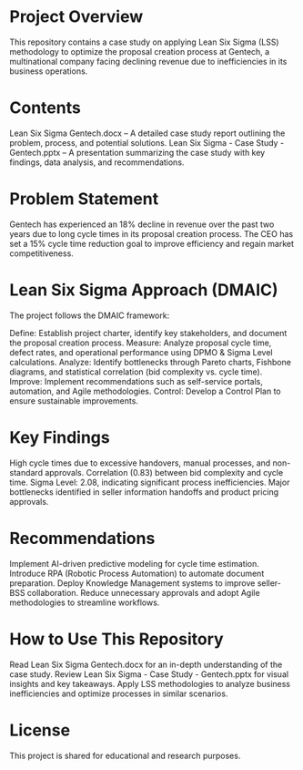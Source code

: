 # **Project Overview**


This repository contains a case study on applying Lean Six Sigma (LSS) methodology to optimize the proposal creation process at Gentech, a multinational company facing declining revenue due to inefficiencies in its business operations.

# **Contents**


Lean Six Sigma Gentech.docx – A detailed case study report outlining the problem, process, and potential solutions.
Lean Six Sigma - Case Study - Gentech.pptx – A presentation summarizing the case study with key findings, data analysis, and recommendations.

# **Problem Statement**


Gentech has experienced an 18% decline in revenue over the past two years due to long cycle times in its proposal creation process. The CEO has set a 15% cycle time reduction goal to improve efficiency and regain market competitiveness.

# **Lean Six Sigma Approach (DMAIC)**


The project follows the DMAIC framework:

Define: Establish project charter, identify key stakeholders, and document the proposal creation process.
Measure: Analyze proposal cycle time, defect rates, and operational performance using DPMO & Sigma Level calculations.
Analyze: Identify bottlenecks through Pareto charts, Fishbone diagrams, and statistical correlation (bid complexity vs. cycle time).
Improve: Implement recommendations such as self-service portals, automation, and Agile methodologies.
Control: Develop a Control Plan to ensure sustainable improvements.

# **Key Findings**


High cycle times due to excessive handovers, manual processes, and non-standard approvals.
Correlation (0.83) between bid complexity and cycle time.
Sigma Level: 2.08, indicating significant process inefficiencies.
Major bottlenecks identified in seller information handoffs and product pricing approvals.

# **Recommendations**


Implement AI-driven predictive modeling for cycle time estimation.
Introduce RPA (Robotic Process Automation) to automate document preparation.
Deploy Knowledge Management systems to improve seller-BSS collaboration.
Reduce unnecessary approvals and adopt Agile methodologies to streamline workflows.

# **How to Use This Repository**


Read Lean Six Sigma Gentech.docx for an in-depth understanding of the case study.
Review Lean Six Sigma - Case Study - Gentech.pptx for visual insights and key takeaways.
Apply LSS methodologies to analyze business inefficiencies and optimize processes in similar scenarios.

# **License**


This project is shared for educational and research purposes.
